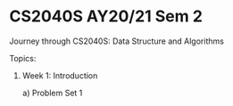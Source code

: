 # CS2040S AY20/21 Sem 2

Journey through CS2040S: Data Structure and Algorithms

Topics:
1)    Week 1: Introduction

      a) Problem Set 1
